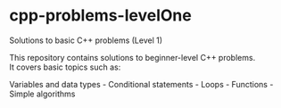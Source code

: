 # cpp-problems-levelOne
Solutions to basic C++ problems (Level 1)

This repository contains solutions to beginner-level C++ problems.  
It covers basic topics such as:

Variables and data types - Conditional statements - Loops - Functions - Simple algorithms
